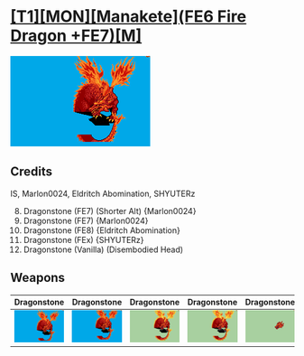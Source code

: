# [\[T1\]\[MON\]\[Manakete\]\(FE6 Fire Dragon +FE7\)\[M\]](../%5BT1%5D%5BMON%5D%5BManakete%5D(FE6%20Fire%20Dragon%20+FE7)%5BM%5D)

<img src="./8.%20Dragonstone%20(FE7)/Dragonstone_000.png" alt="[T1][MON][Manakete](FE6 Fire Dragon +FE7)[M] standing" />

## Credits

IS, Marlon0024, Eldritch Abomination, SHYUTERz

8. Dragonstone (FE7) (Shorter Alt) {Marlon0024}
8. Dragonstone (FE7) {Marlon0024}
8. Dragonstone (FE8) {Eldritch Abomination}
8. Dragonstone (FEx) {SHYUTERz}
8. Dragonstone (Vanilla) (Disembodied Head)

## Weapons


|Dragonstone |Dragonstone |Dragonstone |Dragonstone |Dragonstone |Unarmed |
|  :---: | :---: | :---: | :---: | :---: | :---: |
| <img alt="Dragonstone animation" src="./8.%20Dragonstone%20(FE7)/Dragonstone.gif" /> | <img alt="Dragonstone animation" src="./8.%20Dragonstone%20(FE7)%20(Shorter%20Alt)/Dragonstone.gif" /> | <img alt="Dragonstone animation" src="./8.%20Dragonstone%20(FE8)/Dragonstone.gif" /> | <img alt="Dragonstone animation" src="./8.%20Dragonstone%20(FEx)/Dragonstone.gif" /> | <img alt="Dragonstone animation" src="./8.%20Dragonstone%20(Vanilla)%20(No%20Body)/Dragonstone.gif" /> | <img alt="Unarmed animation" src="./8.%20Unarmed%20(Vanilla)/Unarmed.gif" /> |
